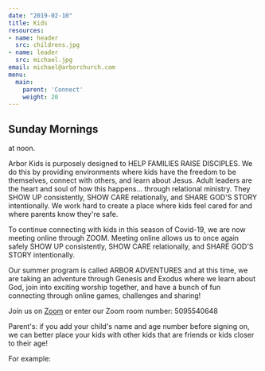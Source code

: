 ```yaml
---
date: "2019-02-10"
title: Kids
resources:
- name: header
  src: childrens.jpg
- name: leader
  src: michael.jpg
email: michael@arborchurch.com
menu:
  main:
    parent: 'Connect'
    weight: 20
---
```


<h2 class="tight-header">Sunday Mornings</h2> at noon.
<br>


Arbor Kids is purposely designed to HELP FAMILIES RAISE DISCIPLES. We do this by providing environments where kids have the freedom to be themselves, connect with others, and learn about Jesus. Adult leaders are the heart and soul of how this happens... through relational ministry. They SHOW UP consistently, SHOW CARE relationally, and SHARE GOD'S STORY intentionally. We work hard to create a place where kids feel cared for and where parents know they're safe.

To continue connecting with kids in this season of Covid-19, we are now meeting online through ZOOM. Meeting online allows us to once again safely SHOW UP consistently, SHOW CARE relationally, and SHARE GOD'S STORY intentionally.

Our summer program is called ARBOR ADVENTURES and at this time, we are taking an adventure through Genesis and Exodus where we learn about God, join into exciting worship together, and have a bunch of fun connecting through online games, challenges and sharing!

Join us on <a href="https://us02web.zoom.us/j/5095540648">Zoom</a> or enter our Zoom room number: 5095540648

Parent's: if you add your child's name and age number before signing on, we can better place your kids with other kids that are friends or kids closer to their age!

For example:
